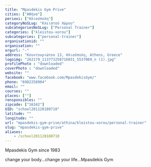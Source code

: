 ```yaml
---
title: "Mpasdekis Gym Prive"
cities: ["Αθήνα"]
perioxi: ["Ηλιούπολη"]
categoryNoSLug: "Κλειστού Χώρου"
subcategoriesNoSLug: ["Personal Trainer"]
categories: ["kleistou-xorou"]
subcategories: ["personal-trainer"]
organisationid: ""
organisation: ""
orgurl: "-"
address: "Κουντουριώτου 13, Ηλιούπολη, Athens, Greece"
logoimg: "262179_113773258716031_5537069_n (1).jpg"
profilePhoto : "downloaded"
coverPhoto : "downloaded"
website: ""
facebook: "www.facebook.com/MpasdekisGym/"
phone: "6982258904"
email: ""
courses: ""
places: [""]
rensponsibles: ""
zipcode: ["16342"]
UID: "school201120180710"
latitude: ""
longitude: ""
url: "mpasdekis-gym-prive/athina/kleistou-xorou/personal-trainer"
slug: "mpasdekis-gym-prive"
aliases:
    - /school201120180710
---
```



Mpasdekis Gym since 1983

change your body...change your life...Mpasdekis Gym